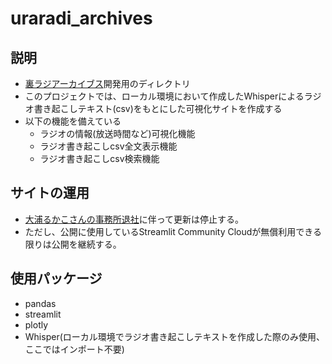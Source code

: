 # uraradi_archives

## 説明

- [裏ラジアーカイブス](https://uraradi-archives.streamlit.app/)開発用のディレクトリ
- このプロジェクトでは、ローカル環境において作成したWhisperによるラジオ書き起こしテキスト(csv)をもとにした可視化サイトを作成する
- 以下の機能を備えている
  - ラジオの情報(放送時間など)可視化機能
  - ラジオ書き起こしcsv全文表示機能
  - ラジオ書き起こしcsv検索機能

## サイトの運用

- [大浦るかこさんの事務所退社](https://x.com/Rukako_Oura/status/1769651462584537089?s=20)に伴って更新は停止する。
- ただし、公開に使用しているStreamlit Community Cloudが無償利用できる限りは公開を継続する。

## 使用パッケージ

- pandas
- streamlit
- plotly
- Whisper(ローカル環境でラジオ書き起こしテキストを作成した際のみ使用、ここではインポート不要)
